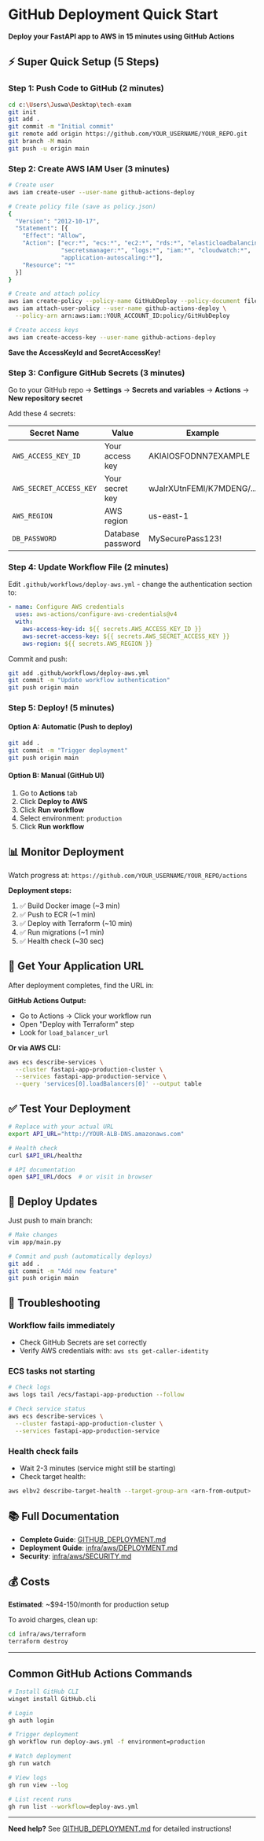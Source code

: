 # GitHub Deployment Quick Start

**Deploy your FastAPI app to AWS in 15 minutes using GitHub Actions**

## ⚡ Super Quick Setup (5 Steps)

### Step 1: Push Code to GitHub (2 minutes)

```bash
cd c:\Users\Juswa\Desktop\tech-exam
git init
git add .
git commit -m "Initial commit"
git remote add origin https://github.com/YOUR_USERNAME/YOUR_REPO.git
git branch -M main
git push -u origin main
```

### Step 2: Create AWS IAM User (3 minutes)

```bash
# Create user
aws iam create-user --user-name github-actions-deploy

# Create policy file (save as policy.json)
{
  "Version": "2012-10-17",
  "Statement": [{
    "Effect": "Allow",
    "Action": ["ecr:*", "ecs:*", "ec2:*", "rds:*", "elasticloadbalancing:*",
               "secretsmanager:*", "logs:*", "iam:*", "cloudwatch:*",
               "application-autoscaling:*"],
    "Resource": "*"
  }]
}

# Create and attach policy
aws iam create-policy --policy-name GitHubDeploy --policy-document file://policy.json
aws iam attach-user-policy --user-name github-actions-deploy \
  --policy-arn arn:aws:iam::YOUR_ACCOUNT_ID:policy/GitHubDeploy

# Create access keys
aws iam create-access-key --user-name github-actions-deploy
```

**Save the AccessKeyId and SecretAccessKey!**

### Step 3: Configure GitHub Secrets (3 minutes)

Go to your GitHub repo → **Settings** → **Secrets and variables** → **Actions** → **New repository secret**

Add these 4 secrets:

| Secret Name | Value | Example |
|-------------|-------|---------|
| `AWS_ACCESS_KEY_ID` | Your access key | AKIAIOSFODNN7EXAMPLE |
| `AWS_SECRET_ACCESS_KEY` | Your secret key | wJalrXUtnFEMI/K7MDENG/... |
| `AWS_REGION` | AWS region | us-east-1 |
| `DB_PASSWORD` | Database password | MySecurePass123! |

### Step 4: Update Workflow File (2 minutes)

Edit `.github/workflows/deploy-aws.yml` - change the authentication section to:

```yaml
- name: Configure AWS credentials
  uses: aws-actions/configure-aws-credentials@v4
  with:
    aws-access-key-id: ${{ secrets.AWS_ACCESS_KEY_ID }}
    aws-secret-access-key: ${{ secrets.AWS_SECRET_ACCESS_KEY }}
    aws-region: ${{ secrets.AWS_REGION }}
```

Commit and push:
```bash
git add .github/workflows/deploy-aws.yml
git commit -m "Update workflow authentication"
git push origin main
```

### Step 5: Deploy! (5 minutes)

#### Option A: Automatic (Push to deploy)
```bash
git add .
git commit -m "Trigger deployment"
git push origin main
```

#### Option B: Manual (GitHub UI)
1. Go to **Actions** tab
2. Click **Deploy to AWS**
3. Click **Run workflow**
4. Select environment: `production`
5. Click **Run workflow**

## 📊 Monitor Deployment

Watch progress at: `https://github.com/YOUR_USERNAME/YOUR_REPO/actions`

**Deployment steps:**
1. ✅ Build Docker image (~3 min)
2. ✅ Push to ECR (~1 min)
3. ✅ Deploy with Terraform (~10 min)
4. ✅ Run migrations (~1 min)
5. ✅ Health check (~30 sec)

## 🎯 Get Your Application URL

After deployment completes, find the URL in:

**GitHub Actions Output:**
- Go to Actions → Click your workflow run
- Open "Deploy with Terraform" step
- Look for `load_balancer_url`

**Or via AWS CLI:**
```bash
aws ecs describe-services \
  --cluster fastapi-app-production-cluster \
  --services fastapi-app-production-service \
  --query 'services[0].loadBalancers[0]' --output table
```

## ✅ Test Your Deployment

```bash
# Replace with your actual URL
export API_URL="http://YOUR-ALB-DNS.amazonaws.com"

# Health check
curl $API_URL/healthz

# API documentation
open $API_URL/docs  # or visit in browser
```

## 🔄 Deploy Updates

Just push to main branch:
```bash
# Make changes
vim app/main.py

# Commit and push (automatically deploys)
git add .
git commit -m "Add new feature"
git push origin main
```

## 🚨 Troubleshooting

### Workflow fails immediately
- Check GitHub Secrets are set correctly
- Verify AWS credentials with: `aws sts get-caller-identity`

### ECS tasks not starting
```bash
# Check logs
aws logs tail /ecs/fastapi-app-production --follow

# Check service status
aws ecs describe-services \
  --cluster fastapi-app-production-cluster \
  --services fastapi-app-production-service
```

### Health check fails
- Wait 2-3 minutes (service might still be starting)
- Check target health:
```bash
aws elbv2 describe-target-health --target-group-arn <arn-from-output>
```

## 📚 Full Documentation

- **Complete Guide**: [GITHUB_DEPLOYMENT.md](GITHUB_DEPLOYMENT.md)
- **Deployment Guide**: [infra/aws/DEPLOYMENT.md](infra/aws/DEPLOYMENT.md)
- **Security**: [infra/aws/SECURITY.md](infra/aws/SECURITY.md)

## 💰 Costs

**Estimated**: ~$94-150/month for production setup

To avoid charges, clean up:
```bash
cd infra/aws/terraform
terraform destroy
```

---

## Common GitHub Actions Commands

```bash
# Install GitHub CLI
winget install GitHub.cli

# Login
gh auth login

# Trigger deployment
gh workflow run deploy-aws.yml -f environment=production

# Watch deployment
gh run watch

# View logs
gh run view --log

# List recent runs
gh run list --workflow=deploy-aws.yml
```

---

**Need help?** See [GITHUB_DEPLOYMENT.md](GITHUB_DEPLOYMENT.md) for detailed instructions!
